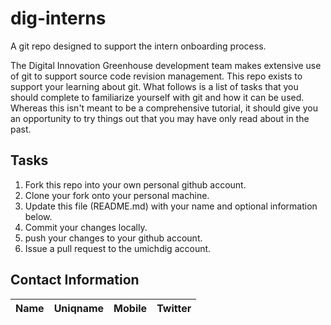 # dig-interns
A git repo designed to support the intern onboarding process.

The Digital Innovation Greenhouse development team makes extensive use of git to support source code
revision management.  This repo exists to support your learning about git.  What follows is a list of 
tasks that you should complete to familiarize yourself with git and how it can be used.  Whereas this
isn't meant to be a comprehensive tutorial, it should give you an opportunity to try things out
that you may have only read about in the past.

## Tasks

1. Fork this repo into your own personal github account.
2. Clone your fork onto your personal machine.
3. Update this file (README.md) with your name and optional information below.
4. Commit your changes locally.
5. push your changes to your github account.
6. Issue a pull request to the umichdig account.

## Contact Information
| Name | Uniqname | Mobile | Twitter |
| ---- | -------- | ------ | ------- |
